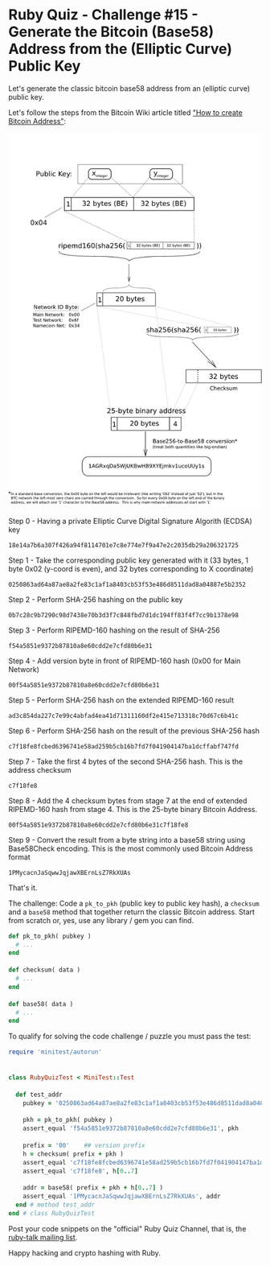 # Ruby Quiz - Challenge #15 - Generate the Bitcoin (Base58) Address from the (Elliptic Curve) Public Key


Let's generate the classic bitcoin base58 address
from an (elliptic curve) public key.

Let's follow the steps from
the Bitcoin Wiki article
titled ["How to create Bitcoin Address"](https://en.bitcoin.it/wiki/Technical_background_of_version_1_Bitcoin_addresses#How_to_create_Bitcoin_Address):


![](i/bitcoin-pubkey-to-addr.png)



Step 0 - Having a private Elliptic Curve Digital Signature Algorith (ECDSA) key

    18e14a7b6a307f426a94f8114701e7c8e774e7f9a47e2c2035db29a206321725

Step 1 - Take the corresponding public key generated with it (33 bytes, 1 byte 0x02 (y-coord is even), and 32 bytes corresponding to X coordinate)

    0250863ad64a87ae8a2fe83c1af1a8403cb53f53e486d8511dad8a04887e5b2352

Step 2 - Perform SHA-256 hashing on the public key

    0b7c28c9b7290c98d7438e70b3d3f7c848fbd7d1dc194ff83f4f7cc9b1378e98

Step 3 - Perform RIPEMD-160 hashing on the result of SHA-256

    f54a5851e9372b87810a8e60cdd2e7cfd80b6e31

Step 4 - Add version byte in front of RIPEMD-160 hash (0x00 for Main Network)

    00f54a5851e9372b87810a8e60cdd2e7cfd80b6e31

Step 5 - Perform SHA-256 hash on the extended RIPEMD-160 result

    ad3c854da227c7e99c4abfad4ea41d71311160df2e415e713318c70d67c6b41c

Step 6 - Perform SHA-256 hash on the result of the previous SHA-256 hash

    c7f18fe8fcbed6396741e58ad259b5cb16b7fd7f041904147ba1dcffabf747fd

Step 7 - Take the first 4 bytes of the second SHA-256 hash. This is the address checksum

    c7f18fe8

Step 8 - Add the 4 checksum bytes from stage 7 at the end of extended RIPEMD-160 hash from stage 4. This is the 25-byte binary Bitcoin Address.

    00f54a5851e9372b87810a8e60cdd2e7cfd80b6e31c7f18fe8

Step 9 - Convert the result from a byte string into a base58 string using Base58Check encoding. This is the most commonly used Bitcoin Address format

    1PMycacnJaSqwwJqjawXBErnLsZ7RkXUAs


That's it.



The challenge: Code a
`pk_to_pkh` (public key to public key hash),
a `checksum` and  a `base58`
method that together return the classic Bitcoin address.
Start from scratch or, yes, use any library / gem you can find.


``` ruby
def pk_to_pkh( pubkey )
  # ...
end

def checksum( data )
  # ...
end

def base58( data )
  # ...
end
```


To qualify for solving the code challenge / puzzle you must pass the test:

``` ruby
require 'minitest/autorun'


class RubyQuizTest < MiniTest::Test

  def test_addr
    pubkey = '0250863ad64a87ae8a2fe83c1af1a8403cb53f53e486d8511dad8a04887e5b2352'

    pkh = pk_to_pkh( pubkey )
    assert_equal 'f54a5851e9372b87810a8e60cdd2e7cfd80b6e31', pkh

    prefix = '00'    ## version prefix
    h = checksum( prefix + pkh )
    assert_equal 'c7f18fe8fcbed6396741e58ad259b5cb16b7fd7f041904147ba1dcffabf747fd', h
    assert_equal 'c7f18fe8', h[0..7]

    addr = base58( prefix + pkh + h[0..7] )
    assert_equal '1PMycacnJaSqwwJqjawXBErnLsZ7RkXUAs', addr
  end # method test_addr
end # class RubyQuizTest
```

Post your code snippets on the "official" Ruby Quiz Channel,
that is, the [ruby-talk mailing list](https://rubytalk.org).

Happy hacking and crypto hashing with Ruby.

